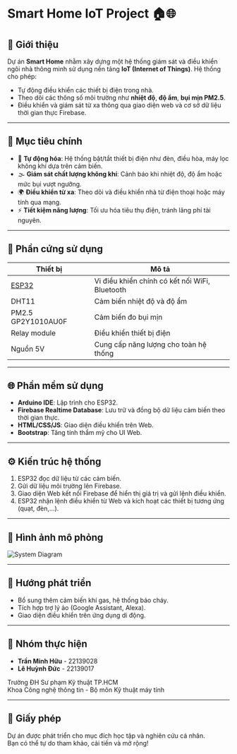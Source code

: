 # Smart Home IoT Project 🏠🌐

## 📌 Giới thiệu

Dự án **Smart Home** nhằm xây dựng một hệ thống giám sát và điều khiển ngôi nhà thông minh sử dụng nền tảng **IoT (Internet of Things)**. Hệ thống cho phép:

- Tự động điều khiển các thiết bị điện trong nhà.
- Theo dõi các thông số môi trường như **nhiệt độ**, **độ ẩm**, **bụi mịn PM2.5**.
- Điều khiển và giám sát từ xa thông qua giao diện web và cơ sở dữ liệu thời gian thực Firebase.

---

## 🎯 Mục tiêu chính

- 🔁 **Tự động hóa**: Hệ thống bật/tắt thiết bị điện như đèn, điều hòa, máy lọc không khí dựa trên cảm biến.
- 🌫️ **Giám sát chất lượng không khí**: Cảnh báo khi nhiệt độ, độ ẩm hoặc mức bụi vượt ngưỡng.
- 🌍 **Điều khiển từ xa**: Theo dõi và điều khiển nhà từ điện thoại hoặc máy tính qua mạng.
- ⚡ **Tiết kiệm năng lượng**: Tối ưu hóa tiêu thụ điện, tránh lãng phí tài nguyên.

---

## 🔧 Phần cứng sử dụng

| Thiết bị                                                  | Mô tả                                          |
| --------------------------------------------------------- | ---------------------------------------------- |
| [ESP32](https://www.espressif.com/en/products/socs/esp32) | Vi điều khiển chính có kết nối WiFi, Bluetooth |
| DHT11                                                     | Cảm biến nhiệt độ và độ ẩm                     |
| PM2.5 GP2Y1010AU0F                                        | Cảm biến đo bụi mịn                            |
| Relay module                                              | Điều khiển thiết bị điện                       |
| Nguồn 5V                                                  | Cung cấp năng lượng cho toàn hệ thống          |

---

## 🌐 Phần mềm sử dụng

- **Arduino IDE**: Lập trình cho ESP32.
- **Firebase Realtime Database**: Lưu trữ và đồng bộ dữ liệu cảm biến theo thời gian thực.
- **HTML/CSS/JS**: Giao diện điều khiển trên Web.
- **Bootstrap**: Tăng tính thẩm mỹ cho UI Web.

---

## ⚙️ Kiến trúc hệ thống

1. ESP32 đọc dữ liệu từ các cảm biến.
2. Gửi dữ liệu môi trường lên Firebase.
3. Giao diện Web kết nối Firebase để hiển thị giá trị và gửi lệnh điều khiển.
4. ESP32 nhận lệnh điều khiển từ Web và kích hoạt các thiết bị tương ứng (quạt, đèn,...).

---

## 📸 Hình ảnh mô phỏng

![System Diagram](images/system_diagram.png) <!-- Bạn có thể thêm hình sơ đồ hệ thống ở đây -->

---

## 🧠 Hướng phát triển

- Bổ sung thêm cảm biến khí gas, hệ thống báo cháy.
- Tích hợp trợ lý ảo (Google Assistant, Alexa).
- Giao diện điều khiển trên ứng dụng di động.

---

## 👥 Nhóm thực hiện

- **Trần Minh Hữu** - 22139028
- **Lê Huỳnh Đức** - 22139017

Trường ĐH Sư phạm Kỹ thuật TP.HCM  
Khoa Công nghệ thông tin - Bộ môn Kỹ thuật máy tính

---

## 📄 Giấy phép

Dự án được phát triển cho mục đích học tập và nghiên cứu cá nhân.  
Bạn có thể tự do tham khảo, cải tiến và mở rộng!
